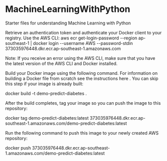 # MachineLearningWithPython
Starter files for understanding Machine Learning with Python

Retrieve an authentication token and authenticate your Docker client to your registry. Use the AWS CLI:
aws ecr get-login-password --region ap-southeast-1 | docker login --username AWS --password-stdin 373035976448.dkr.ecr.ap-southeast-1.amazonaws.com

Note: If you receive an error using the AWS CLI, make sure that you have the latest version of the AWS CLI and Docker installed.


Build your Docker image using the following command. For information on building a Docker file from scratch see the instructions here . You can skip this step if your image is already built:

docker build -t demo-predict-diabetes .


After the build completes, tag your image so you can push the image to this repository:

docker tag demo-predict-diabetes:latest 373035976448.dkr.ecr.ap-southeast-1.amazonaws.com/demo-predict-diabetes:latest


Run the following command to push this image to your newly created AWS repository:

docker push 373035976448.dkr.ecr.ap-southeast-1.amazonaws.com/demo-predict-diabetes:latest
